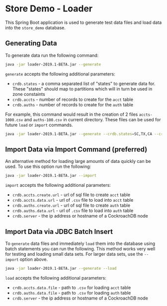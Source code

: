 # Store Demo - Loader

This Spring Boot application is used to generate test data files and load data into the `store_demo` database.

## Generating Data
To generate data run the following command:

```bash
java -jar loader-2019.1-BETA.jar --generate
```

`generate` accepts the following additional parameters:
* `crdb.states` - a comma separated list of "states" to generate data for. These "states" should map to partitions which will in turn be used in zone constaints 
* `crdb.accts` - number of records to create for the `acct` table
* `crdb.auths` - number of records to create for the `auth` table

For example, this command would result in the creation of 2 files `accts-1000.csv` and `auths-100.csv` in current directory.  These files can be used for future `load` or `import` commands.
```bash
java -jar loader-2019.1-BETA.jar --generate --crdb.states=SC,TX,CA --crdb.accts=1000 --crdb.auths=100
```

## Import Data via Import Command (preferred)
An alternative method for loading large amounts of data quickly can be used.  To use this option run the following:
```bash
java -jar loader-2019.1-BETA.jar --import
```

`import` accepts the following additional parameters:
* `crdb.accts.create.url` - url of sql file to create `acct` table
* `crdb.accts.data.url` - url of `.csv` file to load into `acct` table
* `crdb.auths.create.url` - url of sql file to create `auth` table
* `crdb.auths.data.url` - url of `.csv` file to load into `auth` table
* `crdb.server` - the ip address or hostname of a CockroachDB node

## Import Data via JDBC Batch Insert
To `generate` data files and immediately `load` them into the database using batch statements you can run the following.  This method works very well for testing and loading small data sets.  For larger data sets, use the `--import` option above.
```bash
java -jar loader-2019.1-BETA.jar --generate --load
```

`load` accepts the following additional parameters:
* `crdb.accts.data.file` - path to `.csv` for loading `acct` table
* `crdb.auths.data.file` - path to `.csv` for loading `auth` table
* `crdb.server` - the ip address or hostname of a CockroachDB node

